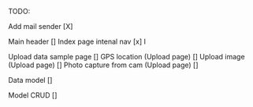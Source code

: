﻿TODO:

Add mail sender							[X] 

Main header								[]
Index page intenal nav					[x] I

Upload data sample page					[]
GPS location			(Upload page)	[]
Upload image			(Upload page)	[]
Photo capture from cam	(Upload page)	[]

Data model								[]

Model CRUD								[]












